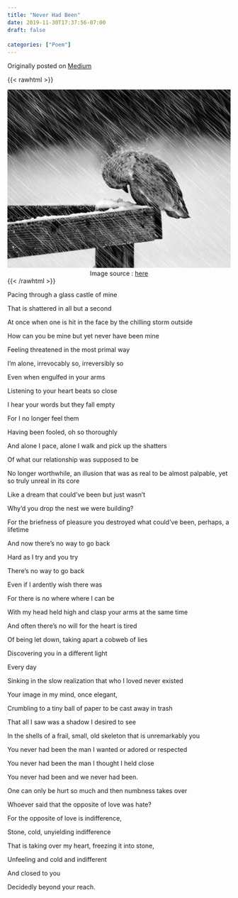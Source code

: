 ```yaml
---
title: "Never Had Been"
date: 2019-11-30T17:37:56-07:00
draft: false

categories: ["Poem"]
---
```


Originally posted on [Medium](https://medium.com/%E0%B4%95%E0%B5%81%E0%B4%B1%E0%B4%BF%E0%B4%AA%E0%B5%8D%E0%B4%AA%E0%B5%81%E0%B4%95%E0%B5%BE/never-had-been-2a2df596cbc4?source=---------2-----------------------)


{{< rawhtml >}}
<div style="height: 100%; width: 100%; float: center; text-align: center;">
    <img src="./image.jpeg" />
    Image source : <a href="https://cynthiamorton.com/fear-storms-2/">here</a></a>
</div>
{{< /rawhtml >}}

Pacing through a glass castle of mine

That is shattered in all but a second

At once when one is hit in the face by the chilling storm outside

How can you be mine but yet never have been mine

Feeling threatened in the most primal way

I’m alone, irrevocably so, irreversibly so

Even when engulfed in your arms

Listening to your heart beats so close

I hear your words but they fall empty

For I no longer feel them

Having been fooled, oh so thoroughly

And alone I pace, alone I walk and pick up the shatters

Of what our relationship was supposed to be

No longer worthwhile, an illusion that was as real to be almost palpable, yet so truly unreal in its core

Like a dream that could’ve been but just wasn’t

Why’d you drop the nest we were building?

For the briefness of pleasure you destroyed what could’ve been, perhaps, a lifetime

And now there’s no way to go back

Hard as I try and you try

There’s no way to go back

Even if I ardently wish there was

For there is no where where I can be

With my head held high and clasp your arms at the same time

And often there’s no will for the heart is tired

Of being let down, taking apart a cobweb of lies

Discovering you in a different light

Every day

Sinking in the slow realization that who I loved never existed

Your image in my mind, once elegant,

Crumbling to a tiny ball of paper to be cast away in trash

That all I saw was a shadow I desired to see

In the shells of a frail, small, old skeleton that is unremarkably you

You never had been the man I wanted or adored or respected

You never had been the man I thought I held close

You never had been and we never had been.

One can only be hurt so much and then numbness takes over

Whoever said that the opposite of love was hate?

For the opposite of love is indifference,

Stone, cold, unyielding indifference

That is taking over my heart, freezing it into stone,

Unfeeling and cold and indifferent

And closed to you

Decidedly beyond your reach.
